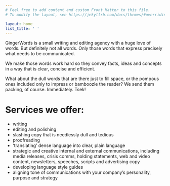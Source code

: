 ```yaml
---
# Feel free to add content and custom Front Matter to this file.
# To modify the layout, see https://jekyllrb.com/docs/themes/#overriding-theme-defaults

layout: home
list_title: ' '
---
```

GingerWords is a small writing and editing agency with
a huge love of words. But definitely not all words. Only
those words that express precisely what needs to be
communicated.

We make those words work hard so they convey facts,
ideas and concepts in a way that is clear, concise and
efficient.

What about the dull words that are there just to fill
space, or the pompous ones included only to impress
or bamboozle the reader? We send them packing, of
course. Immediately. Tsek!

# Services we offer:
* writing
* editing and polishing
* slashing copy that is needlessly dull and tedious
* proofreading
* ‘translating’ dense language into clear, plain language
* strategic and creative internal and external communications,
  including media releases, crisis comms, holding statements, web
  and video content, newsletters, speeches, scripts and advertising
  copy
* developing language style guides
* aligning tone of communications with your company’s personality,
  purpose and strategy
